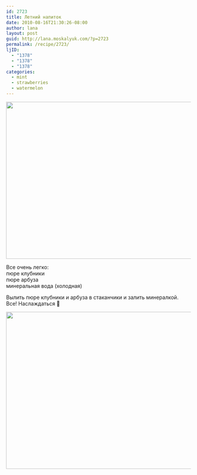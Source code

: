 ```yaml
---
id: 2723
title: Летний напиток
date: 2010-08-16T21:30:26-08:00
author: lana
layout: post
guid: http://lana.moskalyuk.com/?p=2723
permalink: /recipe/2723/
ljID:
  - "1378"
  - "1378"
  - "1378"
categories:
  - mint
  - strawberries
  - watermelon
---
```

<img loading="lazy" class="alignnone" title="summer breeze cocktail" src="http://farm5.static.flickr.com/4073/4900084576_65cc30e6e9_z.jpg" alt="" width="640" height="427" />

Все очень легко:  
пюре клубники  
пюре арбуза  
минеральная вода (холодная)

Вылить пюре клубники и арбуза в стаканчики и залить минералкой.  
Все! Наслаждаться 🙂

<img loading="lazy" class="alignnone" title="strawberry-watermelon daquiery" src="http://farm5.static.flickr.com/4078/4900087226_e7941bfecc_z.jpg" alt="" width="640" height="427" />